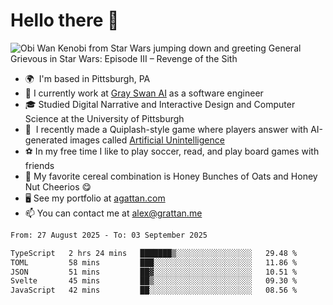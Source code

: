 <!--
**GameDog9988/GameDog9988** is a ✨ _special_ ✨ repository because its `README.md` (this file) appears on your GitHub profile.

Here are some ideas to get you started:

- 🔭 I’m currently working on ...
- 🌱 I’m currently learning ...
- 👯 I’m looking to collaborate on ...
- 🤔 I’m looking for help with ...
- 💬 Ask me about ...
- 📫 How to reach me: ...
- 😄 Pronouns: ...
- ⚡ Fun fact: ...
-->



Hello there 👋
==================================

![Obi Wan Kenobi from Star Wars jumping down and greeting General Grievous in Star Wars: Episode III – Revenge of the Sith](https://github.com/agrattan0820/agrattan0820/assets/51346343/689e56eb-29be-46a5-a079-28ea727b5f7e)


- 🌍  I'm based in Pittsburgh, PA
- 🦢  I currently work at [Gray Swan AI](https://www.grayswan.ai) as a software engineer
- 🎓  Studied Digital Narrative and Interactive Design and Computer Science at the University of Pittsburgh
- 👾  I recently made a Quiplash-style game where players answer with AI-generated images called [Artificial Unintelligence](https://github.com/agrattan0820/artificial-unintelligence)
- ⚽  In my free time I like to play soccer, read, and play board games with friends
- 🥣  My favorite cereal combination is Honey Bunches of Oats and Honey Nut Cheerios 😋
- 🖥️  See my portfolio at [agattan.com](http://agrattan.com/)
- 📫  You can contact me at [alex@grattan.me](mailto:alex@grattan.me)

<!--START_SECTION:waka-->

```txt
From: 27 August 2025 - To: 03 September 2025

TypeScript   2 hrs 24 mins   ███████▒░░░░░░░░░░░░░░░░░   29.48 %
TOML         58 mins         ███░░░░░░░░░░░░░░░░░░░░░░   11.86 %
JSON         51 mins         ██▓░░░░░░░░░░░░░░░░░░░░░░   10.51 %
Svelte       45 mins         ██▒░░░░░░░░░░░░░░░░░░░░░░   09.30 %
JavaScript   42 mins         ██░░░░░░░░░░░░░░░░░░░░░░░   08.56 %
```

<!--END_SECTION:waka-->
